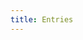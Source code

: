 ```yaml
---
title: Entries
---
```


<script setup>
import { data } from "/.vitepress/entries.data.ts";
const entries = [...data].reverse();
</script>

<template>
  <ul class="entries-container">
    <li v-for="(entry, index) in entries" :key="index" class="entry">
      <a :href="entry.url" class="link">
        <span v-if="entry.frontmatter.emoji" class="emoji">{{
          entry.frontmatter.emoji
        }}</span>
        <span class="title">{{ entry.frontmatter.title }}</span>
        <span v-if="entry.frontmatter.date" class="date">{{
          entry.frontmatter.date
        }}</span>
      </a>
    </li>
  </ul>
</template>

<style lang="scss" scoped>
.entries-container {
  list-style: none;
  display: flex;
  flex-direction: column;
  gap: 20px;

  .entry {
    a.link {
      display: inline-flex;
      flex-direction: column;
      gap: 0.5rem;
      align-items: center;
      text-decoration: none;
      color: var(--vp-c-text-1);
      width: 100%;

      &:hover {
        color: var(--vp-c-text-2);
      }

      .emoji {
        flex: 0 0 auto;
        font-size: 48px;
        line-height: 48px;
      }

      .title {
        flex: 1;
      }

      .date {
        flex: 0 0 auto;
        font-size: 0.8rem;
      }
    }
  }
}

@media (min-width: 960px) {
  .entries-container {
    .entry {
      a.link {
        flex-direction: row;
        gap: 1rem;
      }
    }
  }
}
</style>

<Entries />
